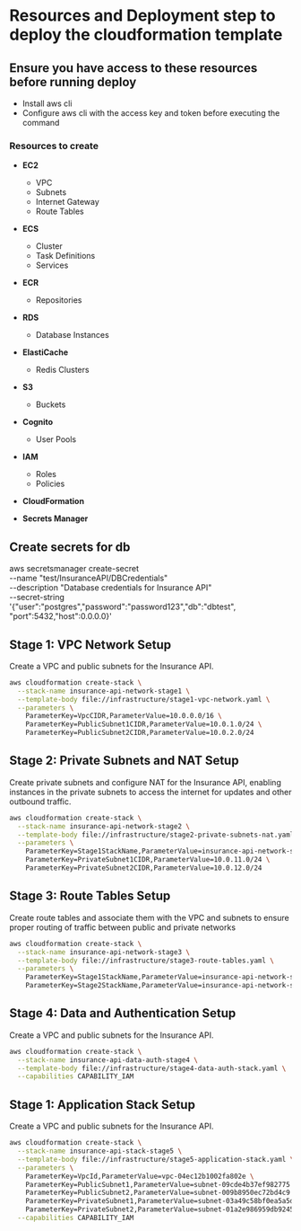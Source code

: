 
# Resources and Deployment step to deploy the cloudformation template

## Ensure you have access to these resources before running deploy
- Install aws cli
- Configure aws cli with the access key and token before executing the command

### Resources to create

- **EC2**
  - VPC
  - Subnets
  - Internet Gateway
  - Route Tables

- **ECS**
  - Cluster
  - Task Definitions
  - Services

- **ECR**
  - Repositories

- **RDS**
  - Database Instances

- **ElastiCache**
  - Redis Clusters

- **S3**
  - Buckets

- **Cognito**
  - User Pools

- **IAM**
  - Roles
  - Policies

- **CloudFormation**

- **Secrets Manager**

## Create secrets for db
aws secretsmanager create-secret \
    --name "test/InsuranceAPI/DBCredentials" \
    --description "Database credentials for Insurance API" \
    --secret-string '{"user":"postgres","password":"password123","db":"dbtest", "port":5432,"host":0.0.0.0}'



## Stage 1: VPC Network Setup
Create a VPC and public subnets for the Insurance API.

```bash
aws cloudformation create-stack \
  --stack-name insurance-api-network-stage1 \
  --template-body file://infrastructure/stage1-vpc-network.yaml \
  --parameters \
    ParameterKey=VpcCIDR,ParameterValue=10.0.0.0/16 \
    ParameterKey=PublicSubnet1CIDR,ParameterValue=10.0.1.0/24 \
    ParameterKey=PublicSubnet2CIDR,ParameterValue=10.0.2.0/24
```

## Stage 2: Private Subnets and NAT Setup
Create private subnets and configure NAT for the Insurance API, enabling instances in the private subnets to access the internet for updates and other outbound traffic.
```bash
aws cloudformation create-stack \
  --stack-name insurance-api-network-stage2 \
  --template-body file://infrastructure/stage2-private-subnets-nat.yaml \
  --parameters \
    ParameterKey=Stage1StackName,ParameterValue=insurance-api-network-stage1 \
    ParameterKey=PrivateSubnet1CIDR,ParameterValue=10.0.11.0/24 \
    ParameterKey=PrivateSubnet2CIDR,ParameterValue=10.0.12.0/24
```

## Stage 3: Route Tables Setup
Create route tables and associate them with the VPC and subnets to ensure proper routing of traffic between public and private networks

```bash
aws cloudformation create-stack \
  --stack-name insurance-api-network-stage3 \
  --template-body file://infrastructure/stage3-route-tables.yaml \
  --parameters \
    ParameterKey=Stage1StackName,ParameterValue=insurance-api-network-stage1 \
    ParameterKey=Stage2StackName,ParameterValue=insurance-api-network-stage2
```

## Stage 4: Data and Authentication Setup
Create a VPC and public subnets for the Insurance API.

```bash
aws cloudformation create-stack \
  --stack-name insurance-api-data-auth-stage4 \
  --template-body file://infrastructure/stage4-data-auth-stack.yaml \
  --capabilities CAPABILITY_IAM

```

## Stage 1:  Application Stack Setup
Create a VPC and public subnets for the Insurance API.

```bash
aws cloudformation create-stack \
  --stack-name insurance-api-stack-stage5 \
  --template-body file://infrastructure/stage5-application-stack.yaml \
  --parameters \
    ParameterKey=VpcId,ParameterValue=vpc-04ec12b1002fa802e \
    ParameterKey=PublicSubnet1,ParameterValue=subnet-09cde4b37ef982775 \
    ParameterKey=PublicSubnet2,ParameterValue=subnet-009b8950ec72bd4c9 \
    ParameterKey=PrivateSubnet1,ParameterValue=subnet-03a49c58bf0ea5a5d \
    ParameterKey=PrivateSubnet2,ParameterValue=subnet-01a2e986959db9245 \
  --capabilities CAPABILITY_IAM
```
